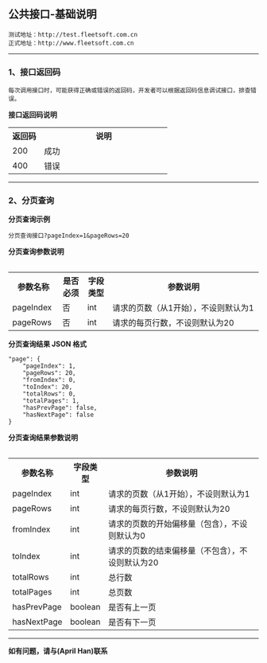 ## 公共接口-基础说明

	测试地址：http://test.fleetsoft.com.cn
	正式地址：http://www.fleetsoft.com.cn

---
### 1、接口返回码

	每次调用接口时，可能获得正确或错误的返回码，开发者可以根据返回码信息调试接口，排查错误。

**接口返回码说明**

<table width="100%" style="border-spacing: 0;  border-collapse: collapse;">
    <tbody>
        <tr>
			<th width="20%">返回码</th>
			<th width="80%">说明</th>
		</tr>
		<tr>
            <td>200</td>
			<td>成功</td>
        </tr>
		<tr>
            <td>400</td>
			<td>错误</td>
        </tr>
    </tbody>
<table>

----

### 2、分页查询

**分页查询示例**

	分页查询接口?pageIndex=1&pageRows=20

**分页查询参数说明**

<table width="100%" style="border-spacing: 0;  border-collapse: collapse;">
    <tbody>
        <tr>
			<th width="20%">参数名称</th>
			<th width="10%">是否必须</th>
			<th width="10%">字段类型</th>
			<th width="60%">参数说明</th>
		</tr>
		<tr>
            <td>pageIndex</td>
			<td>否</td>
			<td>int</td>
			<td>请求的页数（从1开始），不设则默认为1</td>
        </tr>
		<tr>
            <td>pageRows</td>
			<td>否</td>
			<td>int</td>
			<td>请求的每页行数，不设则默认为20</td>
        </tr>
    </tbody>
<table>

**分页查询结果 JSON 格式**

    "page": {
        "pageIndex": 1,
        "pageRows": 20,
        "fromIndex": 0,
        "toIndex": 20,
        "totalRows": 0,
        "totalPages": 1,
        "hasPrevPage": false,
        "hasNextPage": false
    }

**分页查询结果参数说明**

<table width="100%" style="border-spacing: 0;  border-collapse: collapse;">
    <tbody>
        <tr>
			<th width="20%">参数名称</th>
			<th width="10%">字段类型</th>
			<th width="70%">参数说明</th>
		</tr>
		<tr>
            <td>pageIndex</td>
			<td>int</td>
			<td>请求的页数（从1开始），不设则默认为1</td>
        </tr>
		<tr>
            <td>pageRows</td>
			<td>int</td>
			<td>请求的每页行数，不设则默认为20</td>
        </tr>
		<tr>
            <td>fromIndex</td>
			<td>int</td>
			<td>请求的页数的开始偏移量（包含），不设则默认为0</td>
        </tr>
		<tr>
            <td>toIndex</td>
			<td>int</td>
			<td>请求的页数的结束偏移量（不包含），不设则默认为20</td>
        </tr>
		<tr>
            <td>totalRows</td>
			<td>int</td>
			<td>总行数</td>
        </tr>
		<tr>
            <td>totalPages</td>
			<td>int</td>
			<td>总页数</td>
        </tr>
		<tr>
            <td>hasPrevPage</td>
			<td>boolean</td>
			<td>是否有上一页</td>
        </tr>
		<tr>
            <td>hasNextPage</td>
			<td>boolean</td>
			<td>是否有下一页</td>
        </tr>
    </tbody>
<table>

----

**如有问题，请与(April Han)联系**
